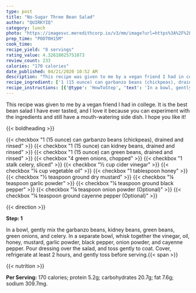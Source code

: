```yaml
---
type: post
title: "No-Sugar Three Bean Salad"
author: "QUIRKYIQ"
category: lunch
photo: "https://imagesvc.meredithcorp.io/v3/mm/image?url=https%3A%2F%2Fimages.media-allrecipes.com%2Fuserphotos%2F1394366.jpg"
prep_time: "P0DT0H15M"
cook_time: 
recipe_yield: "8 servings"
rating_value: 4.32618025751073
review_count: 233
calories: "170 calories"
date_published: 04/21/2020 10:52 AM
description: "This recipe was given to me by a vegan friend I had in college. It is the best bean salad I have ever tasted, and I love it because you can experiment with the ingredients and still have a mouth-watering side dish. I hope you like it!"
recipe_ingredient: ['1 (15 ounce) can garbanzo beans (chickpeas), drained and rinsed', '1 (15 ounce) can kidney beans, drained and rinsed', '1 (15 ounce) can green beans, drained and rinsed', '4 green onions, chopped', '1 stalk celery, sliced', '½ cup cider vinegar', '¼ cup vegetable oil', '1 tablespoon honey', '½ teaspoon ground dry mustard', '¼ teaspoon garlic powder', '¼ teaspoon ground black pepper', '¼ teaspoon onion powder', '¼ teaspoon ground cayenne pepper']
recipe_instructions: [{'@type': 'HowToStep', 'text': 'In a bowl, gently mix the garbanzo beans, kidney beans, green beans, green onions, and celery. In a separate bowl, whisk together the vinegar, oil, honey, mustard, garlic powder, black pepper, onion powder, and cayenne pepper. Pour dressing over the salad, and toss gently to coat. Cover, refrigerate at least 2 hours, and gently toss before serving.\n'}]
---
```


This recipe was given to me by a vegan friend I had in college. It is the best bean salad I have ever tasted, and I love it because you can experiment with the ingredients and still have a mouth-watering side dish. I hope you like it! 

{{< boldheading >}}

{{< checkbox "1 (15 ounce) can garbanzo beans (chickpeas), drained and rinsed" >}}
{{< checkbox "1 (15 ounce) can kidney beans, drained and rinsed" >}}
{{< checkbox "1 (15 ounce) can green beans, drained and rinsed" >}}
{{< checkbox "4  green onions, chopped" >}}
{{< checkbox "1 stalk celery, sliced" >}}
{{< checkbox "½ cup cider vinegar" >}}
{{< checkbox "¼ cup vegetable oil" >}}
{{< checkbox "1 tablespoon honey" >}}
{{< checkbox "½ teaspoon ground dry mustard" >}}
{{< checkbox "¼ teaspoon garlic powder" >}}
{{< checkbox "¼ teaspoon ground black pepper" >}}
{{< checkbox "¼ teaspoon onion powder  (Optional)" >}}
{{< checkbox "¼ teaspoon ground cayenne pepper  (Optional)" >}}


{{< direction >}}

**Step: 1**

In a bowl, gently mix the garbanzo beans, kidney beans, green beans, green onions, and celery. In a separate bowl, whisk together the vinegar, oil, honey, mustard, garlic powder, black pepper, onion powder, and cayenne pepper. Pour dressing over the salad, and toss gently to coat. Cover, refrigerate at least 2 hours, and gently toss before serving.{{< span >}}

{{< nutrition >}}

**Per Serving:** 170 calories; protein 5.2g; carbohydrates 20.7g; fat 7.6g; sodium 309.7mg.